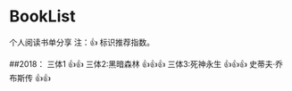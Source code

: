 # BookList
个人阅读书单分享
注：:+1: 标识推荐指数。

##2018：
三体1 :+1::+1:
三体2:黑暗森林 :+1::+1::+1:
三体3:死神永生 :+1::+1::+1:
史蒂夫·乔布斯传 :+1::+1:
